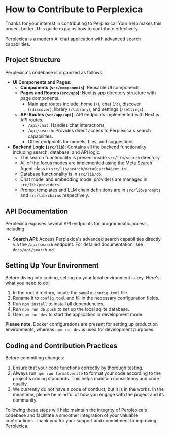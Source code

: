 # How to Contribute to Perplexica

Thanks for your interest in contributing to Perplexica! Your help makes this project better. This guide explains how to contribute effectively.

Perplexica is a modern AI chat application with advanced search capabilities.

## Project Structure

Perplexica's codebase is organized as follows:

- **UI Components and Pages**:
  - **Components (`src/components`)**: Reusable UI components.
  - **Pages and Routes (`src/app`)**: Next.js app directory structure with page components.
    - Main app routes include: home (`/`), chat (`/c`), discover (`/discover`), library (`/library`), and settings (`/settings`).
  - **API Routes (`src/app/api`)**: API endpoints implemented with Next.js API routes.
    - `/api/chat`: Handles chat interactions.
    - `/api/search`: Provides direct access to Perplexica's search capabilities.
    - Other endpoints for models, files, and suggestions.
- **Backend Logic (`src/lib`)**: Contains all the backend functionality including search, database, and API logic.
  - The search functionality is present inside `src/lib/search` directory.
  - All of the focus modes are implemented using the Meta Search Agent class in `src/lib/search/metaSearchAgent.ts`.
  - Database functionality is in `src/lib/db`.
  - Chat model and embedding model providers are managed in `src/lib/providers`.
  - Prompt templates and LLM chain definitions are in `src/lib/prompts` and `src/lib/chains` respectively.

## API Documentation

Perplexica exposes several API endpoints for programmatic access, including:

- **Search API**: Access Perplexica's advanced search capabilities directly via the `/api/search` endpoint. For detailed documentation, see `docs/api/search.md`.

## Setting Up Your Environment

Before diving into coding, setting up your local environment is key. Here's what you need to do:

1. In the root directory, locate the `sample.config.toml` file.
2. Rename it to `config.toml` and fill in the necessary configuration fields.
3. Run `npm install` to install all dependencies.
4. Run `npm run db:push` to set up the local sqlite database.
5. Use `npm run dev` to start the application in development mode.

**Please note**: Docker configurations are present for setting up production environments, whereas `npm run dev` is used for development purposes.

## Coding and Contribution Practices

Before committing changes:

1. Ensure that your code functions correctly by thorough testing.
2. Always run `npm run format:write` to format your code according to the project's coding standards. This helps maintain consistency and code quality.
3. We currently do not have a code of conduct, but it is in the works. In the meantime, please be mindful of how you engage with the project and its community.

Following these steps will help maintain the integrity of Perplexica's codebase and facilitate a smoother integration of your valuable contributions. Thank you for your support and commitment to improving Perplexica.
